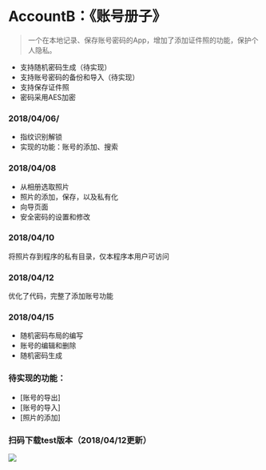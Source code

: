 # AccountB：《账号册子》
> 一个在本地记录、保存账号密码的App，增加了添加证件照的功能，保护个人隐私。

* 支持随机密码生成（待实现）
* 支持账号密码的备份和导入（待实现）
* 支持保存证件照
* 密码采用AES加密

### 2018/04/06/
* 指纹识别解锁
* 实现的功能：账号的添加、搜索
### 2018/04/08
* 从相册选取照片
* 照片的添加，保存，以及私有化
* 向导页面
* 安全密码的设置和修改

### 2018/04/10
将照片存到程序的私有目录，仅本程序本用户可访问

### 2018/04/12
优化了代码，完整了添加账号功能

### 2018/04/15
* 随机密码布局的编写
* 账号的编辑和删除
* 随机密码生成

### 待实现的功能：

- [账号的导出]
- [账号的导入]
- [照片的添加]


### 扫码下载test版本（2018/04/12更新）
![](https://qr.api.cli.im/qr?data=https%253A%252F%252Fvip.d0.baidupan.com%252Ffile%252F%253FBGIHOVloU2IIAQc%252FBjMHawY5Bz9X4FbgAqNTsFOAU%252BUE4QDRAdAHtlKpBMJRcwEwWi4GNgBxBmUFcgBtUykBZgRtBzxZYVNYCDcHNQZvBzUGbQcwVzxWYQIxU2VTKVM0BHcAagFvB2BSPARhUTEBOVo1BiUALwZ0BT8ANFM%252FATEEPAd%252FWTRTMwhxB2AGYAcpBmwHYFc6VmMCY1NkUz9TNgQ9ADEBPgdqUjUEYVExAWJaMgY2AGkGNAUwADFTOQEzBGcHYFk9U2UIOAdhBmcHMQZyB2NXeFY%252FAiNTIFN%252FUyYEOQBmAWkHYVI3BGdRMQE0WjMGNwBoBiIFdgBvU2IBZQRiB21ZNVMyCGwHYgZnBzIGaQcxVzBWYQIrU3tTKVMnBHQAagFt&level=H&transparent=true&bgcolor=%23ffffff&forecolor=%230c004b&blockpixel=12&marginblock=1&logourl=http%3A&size=280&kid=cliim&key=d46a79e80060db0969a027ef6d79389a)
